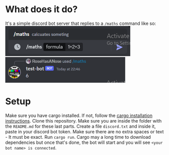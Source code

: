 # What does it do?
It's a simple discord bot server that replies to a `/maths` command like so: 
![example of command usage (/maths 1+2+3)](command1.png)
![example of command respone (6)](command1b.png)

# Setup
Make sure you have cargo installed. If not, follow the [cargo installation instructions](https://doc.rust-lang.org/cargo/getting-started/installation.html).
Clone this repository. Make sure you are inside the folder with the `README.md` for these last parts.
Create a file `discord.txt` and inside it, paste in your discord bot token. Make sure there are no extra spaces or text - It must be exact.
Run `cargo run`. Cargo may a long time to download dependencies but once that's done, the bot will start and you will see `<your bot name> is connected`.
